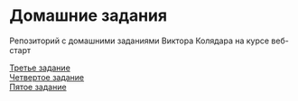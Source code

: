 # Домашние задания
Репозиторий с домашними заданиями Виктора Колядара на курсе веб-старт 

<a href="https://viktorkolyadar.github.io/homeworks/lesson-3/index.html">Третье задание</a><br>
<a href="https://viktorkolyadar.github.io/homeworks/lesson-4/site/index.html">Четвертое задание</a><br>
<a href="https://viktorkolyadar.github.io/homeworks/lesson-5/index.html">Пятое задание</a><br>
